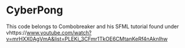 # CyberPong

This code belongs to Combobreaker and his SFML tutorial found under 
vhttps://www.youtube.com/watch?v=mrHXX0AgVmA&list=PLEKi_3CFmr1TkOE6CMtanKeRf4nAknIhw
